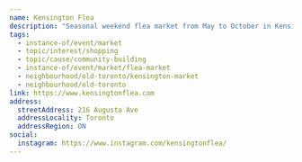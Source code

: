```yaml
---
name: Kensington Flea
description: "Seasonal weekend flea market from May to October in Kensington Market, featuring vintage, antique, and craft vendors."
tags:
  - instance-of/event/market
  - topic/interest/shopping
  - topic/cause/community-building
  - instance-of/event/market/flea-market
  - neighbourhood/old-toronto/kensington-market
  - neighbourhood/old-toronto
link: https://www.kensingtonflea.com
address:
  streetAddress: 216 Augusta Ave
  addressLocality: Toronto
  addressRegion: ON
social:
  instagram: https://www.instagram.com/kensingtonflea/
---
```

